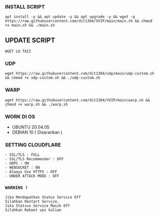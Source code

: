 
### INSTALL SCRIPT 
```
apt install -y && apt update -y && apt upgrade -y && wget -q https://raw.githubusercontent.com/dit1304/VVIP/main/main.sh && chmod +x main.sh && ./main.sh
```

## UPDATE SCRIPT
```
WGET LU TAII
```

### UDP
```
wget https://raw.githubusercontent.com/dit1304/udp/main/udp-custom.sh && chmod +x udp-custom.sh && ./udp-custom.sh
```

### WARP
```
wget https://raw.githubusercontent.com/dit1304/VVIP/main/warp.sh && chmod +x warp.sh && ./warp.sh
```
### WORK DI OS
- UBUNTU 20.04.05
- DEBIAN 10 ( Disarankan )

### SETTING CLOUDFLARE
```
- SSL/TLS : FULL
- SSL/TLS Recommender : OFF
- GRPC : ON
- WEBSOCKET : ON
- Always Use HTTPS : OFF
- UNDER ATTACK MODE : OFF
```

### `WARNING !`
```
Jika Mendapatkan Status Service Off
Silahkan Restart Service.
Jika Statsus Service Masih Off
Silahkan Reboot vps kalian
```
